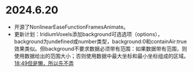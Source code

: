 # 2024.6.20
* 开源了NonlinearEaseFunctionFramesAnimate。
* 更新计划：IridiumVoxels添加background可选选项（options），background为undefined或number类型，background:0和containAir:true效果类似。但background不要求数据必须带有范围：如果数据带有范围，则使用数据给出的范围大小；否则使用数据中最大坐标和最小坐标组成的区域。
<u>18:49但是懒，所以先不弄</u>
